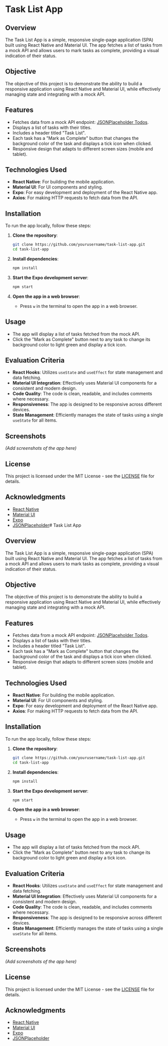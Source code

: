# Task List App

## Overview
The Task List App is a simple, responsive single-page application (SPA) built using React Native and Material UI. The app fetches a list of tasks from a mock API and allows users to mark tasks as complete, providing a visual indication of their status.

## Objective
The objective of this project is to demonstrate the ability to build a responsive application using React Native and Material UI, while effectively managing state and integrating with a mock API.

## Features
- Fetches data from a mock API endpoint: [JSONPlaceholder Todos](https://jsonplaceholder.typicode.com/todos).
- Displays a list of tasks with their titles.
- Includes a header titled "Task List".
- Each task has a "Mark as Complete" button that changes the background color of the task and displays a tick icon when clicked.
- Responsive design that adapts to different screen sizes (mobile and tablet).

## Technologies Used
- **React Native**: For building the mobile application.
- **Material UI**: For UI components and styling.
- **Expo**: For easy development and deployment of the React Native app.
- **Axios**: For making HTTP requests to fetch data from the API.

## Installation
To run the app locally, follow these steps:

1. **Clone the repository**:
   ```bash
   git clone https://github.com/yourusername/task-list-app.git
   cd task-list-app
   ```

2. **Install dependencies**:
   ```bash
   npm install
   ```

3. **Start the Expo development server**:
   ```bash
   npm start
   ```

4. **Open the app in a web browser**:
   - Press `w` in the terminal to open the app in a web browser.

## Usage
- The app will display a list of tasks fetched from the mock API.
- Click the "Mark as Complete" button next to any task to change its background color to light green and display a tick icon.

## Evaluation Criteria
- **React Hooks**: Utilizes `useState` and `useEffect` for state management and data fetching.
- **Material UI Integration**: Effectively uses Material UI components for a consistent and modern design.
- **Code Quality**: The code is clean, readable, and includes comments where necessary.
- **Responsiveness**: The app is designed to be responsive across different devices.
- **State Management**: Efficiently manages the state of tasks using a single `useState` for all items.

## Screenshots
*(Add screenshots of the app here)*

## License
This project is licensed under the MIT License - see the [LICENSE](LICENSE) file for details.

## Acknowledgments
- [React Native](https://reactnative.dev/)
- [Material UI](https://mui.com/)
- [Expo](https://expo.dev/)
- [JSONPlaceholder](https://jsonplaceholder.typicode.com/)# Task List App

## Overview
The Task List App is a simple, responsive single-page application (SPA) built using React Native and Material UI. The app fetches a list of tasks from a mock API and allows users to mark tasks as complete, providing a visual indication of their status.

## Objective
The objective of this project is to demonstrate the ability to build a responsive application using React Native and Material UI, while effectively managing state and integrating with a mock API.

## Features
- Fetches data from a mock API endpoint: [JSONPlaceholder Todos](https://jsonplaceholder.typicode.com/todos).
- Displays a list of tasks with their titles.
- Includes a header titled "Task List".
- Each task has a "Mark as Complete" button that changes the background color of the task and displays a tick icon when clicked.
- Responsive design that adapts to different screen sizes (mobile and tablet).

## Technologies Used
- **React Native**: For building the mobile application.
- **Material UI**: For UI components and styling.
- **Expo**: For easy development and deployment of the React Native app.
- **Axios**: For making HTTP requests to fetch data from the API.

## Installation
To run the app locally, follow these steps:

1. **Clone the repository**:
   ```bash
   git clone https://github.com/yourusername/task-list-app.git
   cd task-list-app
   ```

2. **Install dependencies**:
   ```bash
   npm install
   ```

3. **Start the Expo development server**:
   ```bash
   npm start
   ```

4. **Open the app in a web browser**:
   - Press `w` in the terminal to open the app in a web browser.

## Usage
- The app will display a list of tasks fetched from the mock API.
- Click the "Mark as Complete" button next to any task to change its background color to light green and display a tick icon.

## Evaluation Criteria
- **React Hooks**: Utilizes `useState` and `useEffect` for state management and data fetching.
- **Material UI Integration**: Effectively uses Material UI components for a consistent and modern design.
- **Code Quality**: The code is clean, readable, and includes comments where necessary.
- **Responsiveness**: The app is designed to be responsive across different devices.
- **State Management**: Efficiently manages the state of tasks using a single `useState` for all items.

## Screenshots
*(Add screenshots of the app here)*

## License
This project is licensed under the MIT License - see the [LICENSE](LICENSE) file for details.

## Acknowledgments
- [React Native](https://reactnative.dev/)
- [Material UI](https://mui.com/)
- [Expo](https://expo.dev/)
- [JSONPlaceholder](https://jsonplaceholder.typicode.com/)
